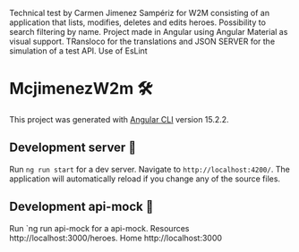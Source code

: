 Technical test by Carmen Jimenez Sampériz for W2M consisting of an application that lists, modifies, deletes and edits heroes. Possibility to search filtering by name.
Project made in Angular using Angular Material as visual support. TRansloco for the translations and JSON SERVER for the simulation of a test API. Use of EsLint 

# McjimenezW2m 🛠

This project was generated with [Angular CLI](https://github.com/angular/angular-cli) version 15.2.2.


## Development server 🚀

Run `ng run start` for a dev server. Navigate to `http://localhost:4200/`. The application will automatically reload if you change any of the source files.

## Development api-mock 🚀

Run `ng run api-mock for a api-mock. Resources http://localhost:3000/heroes. Home http://localhost:3000